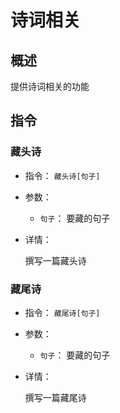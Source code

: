 # 诗词相关

## 概述

提供诗词相关的功能

## 指令

### 藏头诗

- 指令： `藏头诗[句子]`

- 参数：

  - `句子`： 要藏的句子

- 详情：

  撰写一篇藏头诗

### 藏尾诗

- 指令： `藏尾诗[句子]`

- 参数：

  - `句子`： 要藏的句子

- 详情：

  撰写一篇藏尾诗
